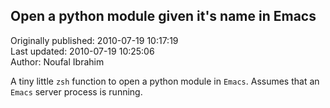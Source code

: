 ## Open a python module given it's name in Emacs  
Originally published: 2010-07-19 10:17:19  
Last updated: 2010-07-19 10:25:06  
Author: Noufal Ibrahim  
  
A tiny little `zsh` function to open a python module in `Emacs`. Assumes that an `Emacs` server process is running. 